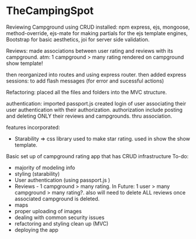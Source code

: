 # TheCampingSpot
Reviewing Campground using CRUD
installed: npm express, ejs, mongoose, method-override, ejs-mate for making partials for the ejs template engines, Bootstrap for basic aesthetics, joi for server side validation.

Reviews: made associations between user rating and reviews with its campground. atm: 1 campground > many rating rendered on campground show template!

then reorganized into routes and using express router.
then added express sessions: to add flash messages (for error and sucessful actions)

Refactoring:
placed all the files and folders into the MVC structure.

authentication:
imported passport.js
created login of user
associating their user authentication with their authorization.
authorization include posting and deleting ONLY their reviews and campgrounds. thru association.

features incorporated:
* Starability => css library used to make star rating. used in show the show template.

Basic set up of campground rating app that has CRUD infrastructure
To-do:
* majority of modeling info
* styling (starability)
* User authentication  (using passport.js )
* Reviews - 1 campground > many rating. In Future: 1 user > many campground > many rating?. also will need to delete ALL reviews once associated campground is deleted. 
* maps
* proper uploading of images
* dealing with common security issues
* refactoring and styling clean up (MVC)
* deploying the app



